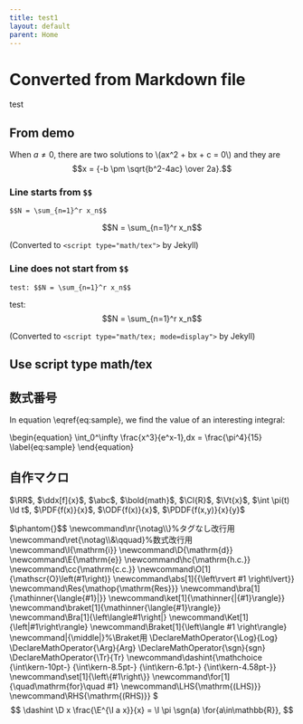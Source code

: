 ```yaml
---
title: test1
layout: default
parent: Home
---
```


# Converted from Markdown file
test
## From demo

When $a \ne 0$, there are two solutions to \\(ax^2 + bx + c = 0\\) and they are
$$x = {-b \pm \sqrt{b^2-4ac} \over 2a}.$$


### Line starts from `$$`

```
$$N = \sum_{n=1}^r x_n$$
```

$$N = \sum_{n=1}^r x_n$$

(Converted to `<script type="math/tex">` by Jekyll)

### Line does not start from `$$`

```
test: $$N = \sum_{n=1}^r x_n$$
```

test: $$N = \sum_{n=1}^r x_n$$

(Converted to `<script type="math/tex; mode=display">` by Jekyll)

## Use script type math/tex

<p><script type="math/tex">ax+by+c=0</script></p>
<script type="math/tex; mode=display">\sum_{i=1}^n x_i</script>

## 数式番号
In equation \eqref{eq:sample}, we find the value of an
interesting integral:

\begin{equation}
  \int_0^\infty \frac{x^3}{e^x-1}\,dx = \frac{\pi^4}{15}
  \label{eq:sample}
\end{equation}

## 自作マクロ
$\RR$, 
$\ddx[f]{x}$, 
$\abc$, 
$\bold{math}$, 
$\Cl{R}$,
$\Vt{x}$,
$\int \pi(t) \Id t$,
$\PDF{f(x)}{x}$,
$\ODF{f(x)}{x}$,
$\PDDF{f(x,y)}{x}{y}$

$\phantom{}$$
\newcommand\nr{\notag\\\\}%タグなし改行用
\newcommand\ret{\notag\\\\&\qquad}%数式改行用
\newcommand\I{\mathrm{i}}
\newcommand\D{\mathrm{d}}
\newcommand\E{\mathrm{e}}
\newcommand\hc{\mathrm{h.c.}}
\newcommand\cc{\mathrm{c.c.}}
\newcommand\O[1]{\mathscr{O}\left(#1\right)}
\newcommand\abs[1]{{\left\rvert #1 \right\lvert}}
\newcommand\Res{\mathop{\mathrm{Res}}}
\newcommand\bra[1]{\mathinner{\langle{#1}|}}
\newcommand\ket[1]{\mathinner{|{#1}\rangle}}
\newcommand\braket[1]{\mathinner{\langle{#1}\rangle}}
\newcommand\Bra[1]{\left\langle#1\right|}
\newcommand\Ket[1]{\left|#1\right\rangle}
\newcommand\Braket[1]{\left\langle #1 \right\rangle}
\newcommand\|{\middle|}%\Braket用
\DeclareMathOperator{\Log}{Log}
\DeclareMathOperator{\Arg}{Arg}
\DeclareMathOperator{\sgn}{sgn}
\DeclareMathOperator{\Tr}{Tr}
\newcommand\dashint{\mathchoice
  {\int\kern-10pt-}
  {\int\kern-8.5pt-}
  {\int\kern-6.1pt-}
  {\int\kern-4.58pt-}}
\newcommand\set[1]{\left\\{#1\right\\}}
\newcommand\for[1]{\quad\mathrm{for}\quad #1}
\newcommand\LHS{\mathrm{(LHS)}}
\newcommand\RHS{\mathrm{(RHS)}}
$
$$
\dashint \D x \frac{\E^{\I a x}}{x} = \I \pi \sgn(a) \for{a\in\mathbb{R}},
$$
